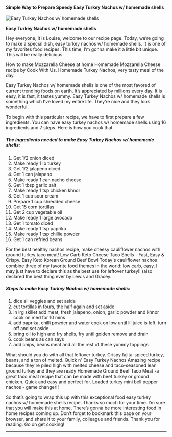             

#### Simple Way to Prepare Speedy Easy Turkey Nachos w/ homemade shells

![Easy Turkey Nachos w/ homemade shells](https://img-global.cpcdn.com/recipes/6118328938528768/751x532cq70/easy-turkey-nachos-w-homemade-shells-recipe-main-photo.jpg)

**Easy Turkey Nachos w/ homemade shells**

Hey everyone, it is Louise, welcome to our recipe page. Today, we’re going to make a special dish, easy turkey nachos w/ homemade shells. It is one of my favorites food recipes. This time, I’m gonna make it a little bit unique. This will be really delicious.

How to make Mozzarella Cheese at home Homemade Mozzarella Cheese recipe by Cook With Us. Homemade Turkey Nachos, very tasty meal of the day.

Easy Turkey Nachos w/ homemade shells is one of the most favored of current trending foods on earth. It’s appreciated by millions every day. It is easy, it is fast, it tastes yummy. Easy Turkey Nachos w/ homemade shells is something which I’ve loved my entire life. They’re nice and they look wonderful.

To begin with this particular recipe, we have to first prepare a few ingredients. You can have easy turkey nachos w/ homemade shells using 16 ingredients and 7 steps. Here is how you cook that.

##### The ingredients needed to make Easy Turkey Nachos w/ homemade shells:

1.  Get 1/2 onion diced
2.  Make ready 1 lb turkey
3.  Get 1/2 jalapeno diced
4.  Get 1 can jalapeno
5.  Make ready 1 can nacho cheese
6.  Get 1 tbsp garlic salt
7.  Make ready 1 tsp chicken khnor
8.  Get 1 cup sour cream
9.  Prepare 1 cup shredded cheese
10.  Get 15 corn tortillas
11.  Get 2 cup vegetable oil
12.  Make ready 1 large avocado
13.  Get 1 tomato diced
14.  Make ready 1 tsp paprika
15.  Make ready 1 tsp chillie powder
16.  Get 1 can refried beans

For the best healthy nachos recipe, make cheesy cauliflower nachos with ground turkey taco meat! Low Carb Keto Cheese Taco Shells - Fast, Easy & Crispy. Easy Keto Korean Ground Beef Bowl Today's cauliflower nachos combine three of my favorite food themes in the world: low carb, easy. I may just have to declare this as the best use for leftover turkey!! (also declared the best thing ever by Lewis and Gracey.

##### Steps to make Easy Turkey Nachos w/ homemade shells:

1.  dice all veggies and set aside
2.  cut tortillas in fours, the half again and set aside
3.  in lrg skillet add meat, fresh jalapeno, onion, garlic powder and khnor cook on med for 10 mins
4.  add paprika, chilli powder and water cook on low until lil juice is left. turn off and set aside
5.  bring oil to high and fry shells, fry until golden remove and drain
6.  cook beans as can says
7.  add chips, beans meat and all the rest of these yummy toppings

What should you do with all that leftover turkey. Crispy fajita-spiced turkey, beans, and a ton of melted. Quick n' Easy Turkey Nachos Amazing recipe because they're piled high with melted cheese and taco-seasoned lean ground turkey and they are ready Homemade Ground Beef Taco Meat -a great taco meat recipe that can be made with beef turkey or ground chicken. Quick and easy and perfect for. Loaded turkey mini bell pepper nachos - game changer!!

So that’s going to wrap this up with this exceptional food easy turkey nachos w/ homemade shells recipe. Thanks so much for your time. I’m sure that you will make this at home. There’s gonna be more interesting food in home recipes coming up. Don’t forget to bookmark this page on your browser, and share it to your family, colleague and friends. Thank you for reading. Go on get cooking!

* * *